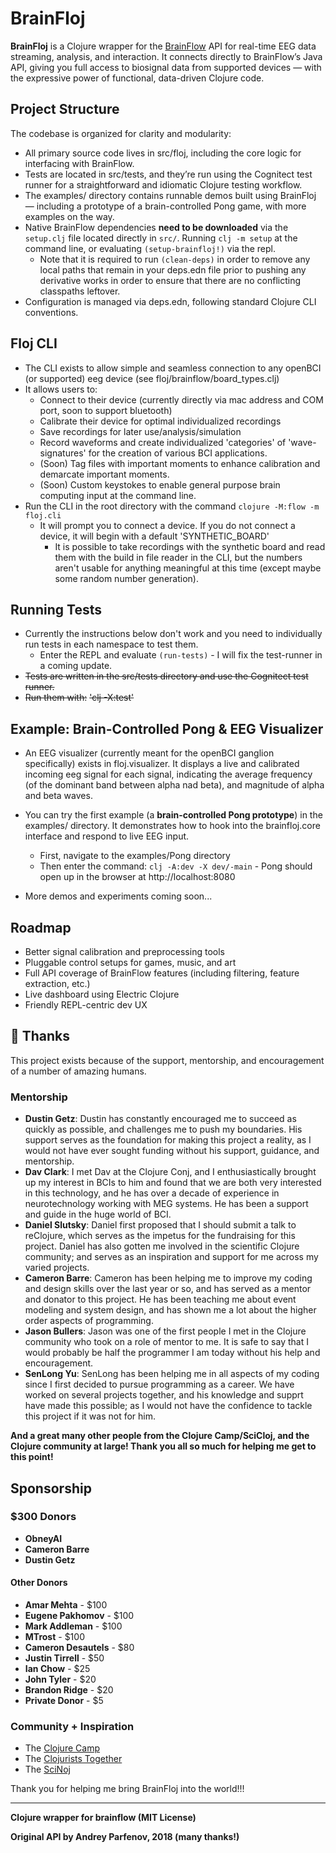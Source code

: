 # BrainFloj

**BrainFloj** is a Clojure wrapper for the [BrainFlow](https://brainflow.org) API for real-time EEG data streaming, analysis, and interaction. It connects directly to BrainFlow’s Java API, giving you full access to biosignal data from supported devices — with the expressive power of functional, data-driven Clojure code.

## Project Structure
The codebase is organized for clarity and modularity:
   - All primary source code lives in src/floj, including the core logic for interfacing with BrainFlow.
   - Tests are located in src/tests, and they’re run using the Cognitect test runner for a straightforward and idiomatic Clojure testing workflow.
   - The examples/ directory contains runnable demos built using BrainFloj — including a prototype of a brain-controlled Pong game, with more examples on the way.
   - Native BrainFlow dependencies __need to be downloaded__ via the `setup.clj` file located directly in `src/`. Running `clj -m setup` at the command line, or evaluating `(setup-brainfloj!)` via the repl.
      - Note that it is required to run `(clean-deps)` in order to remove any local paths that remain in your deps.edn file prior to pushing any derivative works in order to ensure that there are no conflicting classpaths leftover.
   - Configuration is managed via deps.edn, following standard Clojure CLI conventions.

## Floj CLI
   - The CLI exists to allow simple and seamless connection to any openBCI (or supported) eeg device (see floj/brainflow/board_types.clj)
   - It allows users to:
      - Connect to their device (currently directly via mac address and COM port, soon to support bluetooth)
      - Calibrate their device for optimal individualized recordings
      - Save recordings for later use/analysis/simulation
      - Record waveforms and create individualized 'categories' of 'wave-signatures' for the creation of various BCI applications.
      - (Soon) Tag files with important moments to enhance calibration and demarcate important moments.
      - (Soon) Custom keystokes to enable general purpose brain computing input at the command line.
   - Run the CLI in the root directory with the command `clojure -M:flow -m floj.cli`
      - It will prompt you to connect a device. If you do not connect a device, it will begin with a default 'SYNTHETIC_BOARD'
         - It is possible to take recordings with the synthetic board and read them with the build in file reader in the CLI, but the numbers aren't usable for anything meaningful at this time (except maybe some random number generation).

## Running Tests
   - Currently the instructions below don't work and you need to individually run tests in each namespace to test them. 
      - Enter the REPL and evaluate `(run-tests)` - I will fix the test-runner in a coming update.
   - ~~Tests are written in the src/tests directory and use the Cognitect test runner.~~
   - ~~Run them with:~~
       ~~'clj -X:test'~~

## Example: Brain-Controlled Pong & EEG Visualizer
   - An EEG visualizer (currently meant for the openBCI ganglion specifically) exists in floj.visualizer. It displays a live and calibrated incoming eeg signal for each signal, indicating the average frequency (of the dominant band between alpha nad beta), and magnitude of alpha and beta waves.

   - You can try the first example (a __brain-controlled Pong prototype__) in the examples/ directory. It demonstrates how to hook into the brainfloj.core interface and respond to live EEG input.
      - First, navigate to the examples/Pong directory
      - Then enter the command:
              `clj -A:dev -X dev/-main`
              - Pong should open up in the browser at http://localhost:8080

   - More demos and experiments coming soon...

## Roadmap
   - Better signal calibration and preprocessing tools
   - Pluggable control setups for games, music, and art
   - Full API coverage of BrainFlow features (including filtering, feature extraction, etc.)
   - Live dashboard using Electric Clojure
   - Friendly REPL-centric dev UX


## 🙏 Thanks

This project exists because of the support, mentorship, and encouragement of a number of amazing humans.

### Mentorship
- **Dustin Getz**: Dustin has constantly encouraged me to succeed as quickly as possible, and challenges me to push my boundaries. His support serves as the foundation for making this project a reality, as I would not have ever sought funding without his support, guidance, and mentorship.
- **Dav Clark**: I met Dav at the Clojure Conj, and I enthusiastically brought up my interest in BCIs to him and found that we are both very interested in this technology, and he has over a decade of experience in neurotechnology working with MEG systems. He has been a support and guide in the huge world of BCI.
- **Daniel Slutsky**: Daniel first proposed that I should submit a talk to reClojure, which serves as the impetus for the fundraising for this project. Daniel has also gotten me involved in the scientific Clojure community; and serves as an inspiration and support for me across my varied projects.
- **Cameron Barre**: Cameron has been helping me to improve my coding and design skills over the last year or so, and has served as a mentor and donator to this project. He has been teaching me about event modeling and system design, and has shown me a lot about the higher order aspects of programming.
- **Jason Bullers**: Jason was one of the first people I met in the Clojure community who took on a role of mentor to me. It is safe to say that I would probably be half the programmer I am today without his help and encouragement.
- **SenLong Yu**: SenLong has been helping me in all aspects of my coding since I first decided to pursue programming as a career. We have worked on several projects together, and his knowledge and supprt have made this possible; as I would not have the confidence to tackle this project if it was not for him.

**And a great many other people from the Clojure Camp/SciCloj, and the Clojure community at large! Thank you all so much for helping me get to this point!**

## Sponsorship
### $300 Donors
- **ObneyAI**
- **Cameron Barre**
- **Dustin Getz**

#### Other Donors
- **Amar Mehta** - $100
- **Eugene Pakhomov** - $100
- **Mark Addleman** - $100
- **MTrost** - $100
- **Cameron Desautels** - $80
- **Justin Tirrell** - $50
- **Ian Chow** - $25
- **John Tyler** - $20
- **Brandon Ridge** - $20
- **Private Donor** - $5

### Community + Inspiration
- The [Clojure Camp](https://my.clojure.camp/)
- The [Clojurists Together](https://clojuriststogether.org)
- The [SciNoj](https://scicloj.github.io/)

Thank you for helping me bring BrainFloj into the world!!!

---



__Clojure wrapper for brainflow (MIT License)__

__Original API by Andrey Parfenov, 2018 (many thanks!)__